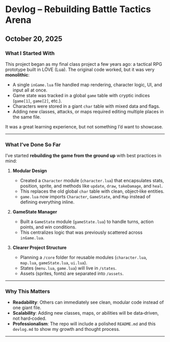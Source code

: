 # Devlog – Rebuilding Battle Tactics Arena

## October 20, 2025

### What I Started With

This project began as my final class project a few years ago: a tactical RPG prototype built in LÖVE (Lua). The original code worked, but it was very **monolithic**:

- A single `inGame.lua` file handled map rendering, character logic, UI, and input all at once.
- Game state was tracked in a global `game` table with cryptic indices (`game[1]`, `game[2]`, etc.).
- Characters were stored in a giant `char` table with mixed data and flags.
- Adding new classes, attacks, or maps required editing multiple places in the same file.

It was a great learning experience, but not something I’d want to showcase.

---

### What I’ve Done So Far

I’ve started **rebuilding the game from the ground up** with best practices in mind:

1. **Modular Design**
   - Created a `Character` module (`character.lua`) that encapsulates stats, position, sprite, and methods like `update`, `draw`, `takeDamage`, and `heal`.
   - This replaces the old global `char` table with clean, object‑like entities.
   - `game.lua` now imports `Character`, `GameState`, and `Map` instead of defining everything inline.

2. **GameState Manager**
   - Built a `GameState` module (`gameState.lua`) to handle turns, action points, and win conditions.
   - This centralizes logic that was previously scattered across `inGame.lua`.

3. **Clearer Project Structure**
   - Planning a `/core` folder for reusable modules (`character.lua`, `map.lua`, `gameState.lua`, `ui.lua`).
   - States (`menu.lua`, `game.lua`) will live in `/states`.
   - Assets (sprites, fonts) are separated into `/assets`.

---

### Why This Matters

- **Readability**: Others can immediately see clean, modular code instead of one giant file.
- **Scalability**: Adding new classes, maps, or abilities will be data‑driven, not hard‑coded.
- **Professionalism**: The repo will include a polished `README.md` and this `devlog.md` to show my growth and thought process.

---
